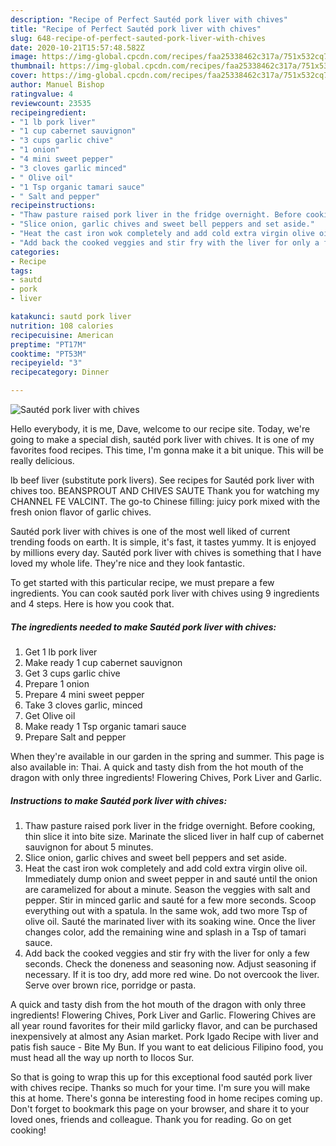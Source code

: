 ```yaml
---
description: "Recipe of Perfect Sautéd pork liver with chives"
title: "Recipe of Perfect Sautéd pork liver with chives"
slug: 648-recipe-of-perfect-sauted-pork-liver-with-chives
date: 2020-10-21T15:57:48.582Z
image: https://img-global.cpcdn.com/recipes/faa25338462c317a/751x532cq70/sauted-pork-liver-with-chives-recipe-main-photo.jpg
thumbnail: https://img-global.cpcdn.com/recipes/faa25338462c317a/751x532cq70/sauted-pork-liver-with-chives-recipe-main-photo.jpg
cover: https://img-global.cpcdn.com/recipes/faa25338462c317a/751x532cq70/sauted-pork-liver-with-chives-recipe-main-photo.jpg
author: Manuel Bishop
ratingvalue: 4
reviewcount: 23535
recipeingredient:
- "1 lb pork liver"
- "1 cup cabernet sauvignon"
- "3 cups garlic chive"
- "1 onion"
- "4 mini sweet pepper"
- "3 cloves garlic minced"
- " Olive oil"
- "1 Tsp organic tamari sauce"
- " Salt and pepper"
recipeinstructions:
- "Thaw pasture raised pork liver in the fridge overnight. Before cooking, thin slice it into bite size. Marinate the sliced liver in half cup of cabernet sauvignon for about 5 minutes."
- "Slice onion, garlic chives and sweet bell peppers and set aside."
- "Heat the cast iron wok completely and add cold extra virgin olive oil. Immediately dump onion and sweet pepper in and sauté until the onion are caramelized for about a minute. Season the veggies with salt and pepper. Stir in minced garlic and sauté for a few more seconds. Scoop everything out with a spatula. In the same wok, add two more Tsp of olive oil. Sauté the marinated liver with its soaking wine. Once the liver changes color, add the remaining wine and splash in a Tsp of tamari sauce."
- "Add back the cooked veggies and stir fry with the liver for only a few seconds. Check the doneness and seasoning now. Adjust seasoning if necessary. If it is too dry, add more red wine. Do not overcook the liver. Serve over brown rice, porridge or pasta."
categories:
- Recipe
tags:
- sautd
- pork
- liver

katakunci: sautd pork liver 
nutrition: 108 calories
recipecuisine: American
preptime: "PT17M"
cooktime: "PT53M"
recipeyield: "3"
recipecategory: Dinner

---
```



![Sautéd pork liver with chives](https://img-global.cpcdn.com/recipes/faa25338462c317a/751x532cq70/sauted-pork-liver-with-chives-recipe-main-photo.jpg)

Hello everybody, it is me, Dave, welcome to our recipe site. Today, we're going to make a special dish, sautéd pork liver with chives. It is one of my favorites food recipes. This time, I'm gonna make it a bit unique. This will be really delicious.

lb beef liver (substitute pork livers). See recipes for Sautéd pork liver with chives too. BEANSPROUT AND CHIVES SAUTE Thank you for watching my CHANNEL FE VALCINT. The go-to Chinese filling: juicy pork mixed with the fresh onion flavor of garlic chives.

Sautéd pork liver with chives is one of the most well liked of current trending foods on earth. It is simple, it's fast, it tastes yummy. It is enjoyed by millions every day. Sautéd pork liver with chives is something that I have loved my whole life. They're nice and they look fantastic.


To get started with this particular recipe, we must prepare a few ingredients. You can cook sautéd pork liver with chives using 9 ingredients and 4 steps. Here is how you cook that.

<!--inarticleads1-->

##### The ingredients needed to make Sautéd pork liver with chives:

1. Get 1 lb pork liver
1. Make ready 1 cup cabernet sauvignon
1. Get 3 cups garlic chive
1. Prepare 1 onion
1. Prepare 4 mini sweet pepper
1. Take 3 cloves garlic, minced
1. Get  Olive oil
1. Make ready 1 Tsp organic tamari sauce
1. Prepare  Salt and pepper


When they&#39;re available in our garden in the spring and summer. This page is also available in: Thai. A quick and tasty dish from the hot mouth of the dragon with only three ingredients! Flowering Chives, Pork Liver and Garlic. 

<!--inarticleads2-->

##### Instructions to make Sautéd pork liver with chives:

1. Thaw pasture raised pork liver in the fridge overnight. Before cooking, thin slice it into bite size. Marinate the sliced liver in half cup of cabernet sauvignon for about 5 minutes.
1. Slice onion, garlic chives and sweet bell peppers and set aside.
1. Heat the cast iron wok completely and add cold extra virgin olive oil. Immediately dump onion and sweet pepper in and sauté until the onion are caramelized for about a minute. Season the veggies with salt and pepper. Stir in minced garlic and sauté for a few more seconds. Scoop everything out with a spatula. In the same wok, add two more Tsp of olive oil. Sauté the marinated liver with its soaking wine. Once the liver changes color, add the remaining wine and splash in a Tsp of tamari sauce.
1. Add back the cooked veggies and stir fry with the liver for only a few seconds. Check the doneness and seasoning now. Adjust seasoning if necessary. If it is too dry, add more red wine. Do not overcook the liver. Serve over brown rice, porridge or pasta.


A quick and tasty dish from the hot mouth of the dragon with only three ingredients! Flowering Chives, Pork Liver and Garlic. Flowering Chives are all year round favorites for their mild garlicky flavor, and can be purchased inexpensively at almost any Asian market. Pork Igado Recipe with liver and patis fish sauce - Bite My Bun. If you want to eat delicious Filipino food, you must head all the way up north to Ilocos Sur. 

So that is going to wrap this up for this exceptional food sautéd pork liver with chives recipe. Thanks so much for your time. I'm sure you will make this at home. There's gonna be interesting food in home recipes coming up. Don't forget to bookmark this page on your browser, and share it to your loved ones, friends and colleague. Thank you for reading. Go on get cooking!
